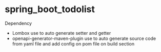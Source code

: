 # spring_boot_todolist

Dependency 
- Lombox use to auto generate setter and getter
- openapi-generator-maven-plugin use to auto generate source code from yaml file and add config on pom file on build section
